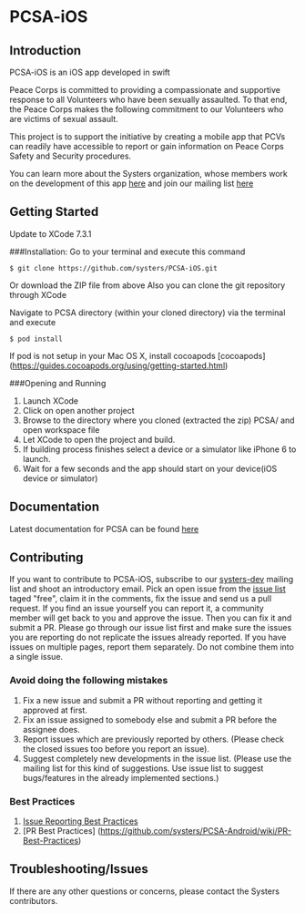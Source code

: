 
# PCSA-iOS

## Introduction

PCSA-iOS is an iOS app developed in swift

Peace Corps is committed to providing a compassionate and supportive response to all Volunteers who have been sexually assaulted. To that end, the Peace Corps makes the following commitment to our Volunteers who are victims of sexual assault.

This project is to support the initiative by creating a mobile app that PCVs can readily have accessible to report or gain information on Peace Corps Safety and Security procedures.


You can learn more about the Systers organization, whose members work on the development of this app [here](http://anitaborg.org/get-involved/systers/) and join our mailing list [here](http://systers.org/mailman/listinfo/systers)

## Getting Started

Update to XCode 7.3.1

###Installation:
Go to your terminal and execute this command

    $ git clone https://github.com/systers/PCSA-iOS.git

Or download the ZIP file from above
Also you can clone the git repository through XCode

Navigate to PCSA directory (within your cloned directory) via the terminal and execute 

    $ pod install

If pod is not setup in your Mac OS X, install cocoapods [cocoapods] (https://guides.cocoapods.org/using/getting-started.html)

###Opening and Running 

1. Launch XCode
2. Click on open another project
3. Browse to the directory where you cloned (extracted the zip) PCSA/ and open workspace file
4. Let XCode to open the project and build.
5. If building process finishes select a device or a simulator like iPhone 6 to launch.
6. Wait for a few seconds and the app should start on your device(iOS device or simulator)

## Documentation
Latest documentation for PCSA can be found [here](https://github.com/systers/PCSA-iOS/tree/develop/docs)

## Contributing
If you want to contribute to PCSA-iOS, subscribe to our [systers-dev](http://systers.org/mailman/listinfo/systers-dev) mailing list and shoot an introductory email. Pick an open issue from the [issue list](https://github.com/systers/PCSA-iOS/issues) taged "free", claim it in the comments, fix the issue and send us a pull request. 
If you find an issue yourself you can report it, a community member will get back to you and approve the issue. Then you can fix it and submit a PR. Please go through our issue list first and make sure the issues you are reporting  do not replicate the issues already reported. If you have issues on multiple pages, report them separately. Do not combine them into a single issue.

### Avoid doing the following mistakes
1. Fix a new issue and submit a PR without reporting and getting it approved at first.
2. Fix an issue assigned to somebody else and submit a PR before the assignee does. 
3. Report issues which are previously reported by others. (Please check the closed issues too before you report an issue). 
4. Suggest completely new developments in the issue list. (Please use the mailing list for this kind of suggestions. Use issue list to suggest bugs/features in the already implemented sections.)

### Best Practices
1. [Issue Reporting Best Practices](https://github.com/systers/PCSA-Android/wiki/Issue-Reporting-Best-Practices)
2. [PR Best Practices] (https://github.com/systers/PCSA-Android/wiki/PR-Best-Practices)

## Troubleshooting/Issues
If there are any other questions or concerns, please contact the Systers contributors. 




